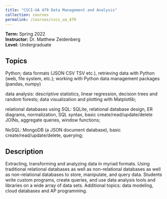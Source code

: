 ```yaml
---
title: "CSCI-UA 479 Data Management and Analysis"
collection: courses
permalink: /courses/csci_ua_479
---
```


**Term:** Spring 2022  
**Instructor:** Dr. Matthew Zeidenberg  
**Level:** Undergraduate

## Topics

Python; data formats (JSON CSV TSV etc.), retrieving data with Python (web, file system, etc.); working with Python data management packages (pandas, numpy)

data analysis: descriptive statistics, linear regression, decision trees and random forests; data visualization and plotting with Matplotlib;

relational databases using SQL: SQLite, relational database design, ER diagrams, normalization, SQL syntax, basic create/read/update/delete
JOINs, aggregate queries, window functions;

NoSQL: MongoDB (a JSON document database), basic create/read/update/delete, querying;

## Description

Extracting, transforming and analyzing data in myriad formats. Using traditional relational
databases as well as non-relational databases as well as non-relational databases to store, manipulate, and query data. Students write custom programs, create queries, and use data analysis tools and libraries on a wide array of data sets.  Additional topics: data modeling, cloud databases and AP programming.
